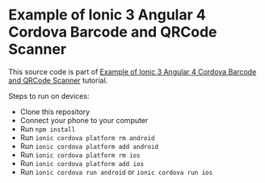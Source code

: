 # Example of Ionic 3 Angular 4 Cordova Barcode and QRCode Scanner

This source code is part of [Example of Ionic 3 Angular 4 Cordova Barcode and QRCode Scanner]() tutorial.

Steps to run on devices:
* Clone this repository
* Connect your phone to your computer
* Run `npm install`
* Run `ionic cordova platform rm android`
* Run `ionic cordova platform add android`
* Run `ionic cordova platform rm ios`
* Run `ionic cordova platform add ios`
* Run `ionic cordova run android` or `ionic cordova run ios`
